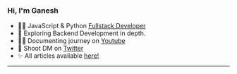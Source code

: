 ### Hi, I'm Ganesh

- 👩‍💻 JavaScript & Python
  [Fullstack Developer](https://ganeshpatil386386.github.io/)
- 🎯 Exploring Backend Development in depth.
- ✍🏻 Documenting journey on [Youtube](https://www.youtube.com/@devgancode)
- 📌 Shoot DM on [Twitter](https://twitter.com/devgancode)
- ✨ All articles available [here!](https://devgancode-blogs.vercel.app/)

<hr>
<!--START_SECTION:activity-->

<!--END_SECTION:activity-->
